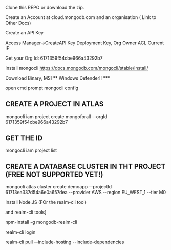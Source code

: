 Clone this REPO or download the zip.

Create an Account at cloud.mongodb.com and an organisation
( Link to Other Docs)


Create an API Key

Access Manager->CreateAPI Key
    Deployment Key, Org Owner
    ACL Current IP

Get your Org Id: 6171359f54cbe966a43292b7


Install mongocli 
https://docs.mongodb.com/mongocli/stable/install/

Download Binary, MSI ** Windows Defender!! ***

open cmd prompt
mongocli config

CREATE A PROJECT IN ATLAS
----------------------------
mongocli iam project create mongoforall --orgId 6171359f54cbe966a43292b7

GET THE ID
-----------
mongocli iam project list

CREATE A DATABASE CLUSTER IN THT PROJECT (FREE NOT SUPPORTED YET!)
------------------------------------------
mongocli atlas cluster create demoapp --projectId  61713ea337d54a6e0a657dea --provider AWS --region EU_WEST_1 --tier M0



Install Node.JS (FOr the realm-cli tool)



and realm-cli tools]

npm-install -g mongodb-realm-cli

realm-cli login

realm-cli pull --include-hosting --include-dependencies 

